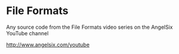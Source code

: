 # File Formats
Any source code from the File Formats video series on the AngelSix YouTube channel

http://www.angelsix.com/youtube


